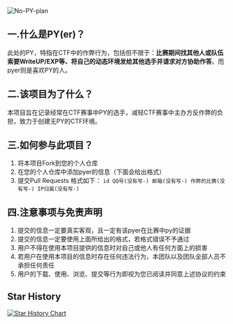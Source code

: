 ![No-PY-plan](https://socialify.git.ci/Team-intN18-SoybeanSeclab/No-PY-plan/image?description=1&font=Jost&forks=1&issues=1&language=1&name=1&owner=1&pattern=Circuit+Board&pulls=1&stargazers=1&theme=Dark)

## 一.什么是PY(er)？

此处的PY，特指在CTF中的作弊行为，包括但不限于：**比赛期间找其他人或队伍索要WriteUP/EXP等、将自己的动态环境发给其他选手并请求对方协助作答**。而pyer则是喜欢PY的人。

## 二.该项目为了什么？

本项目旨在记录经常在CTF赛事中PY的选手，减轻CTF赛事中主办方反作弊的负担，致力于创建无PY的CTF环境。

## 三.如何参与此项目？

1. 将本项目Fork到您的个人仓库
2. 在您的个人仓库中添加pyer的信息（下面会给出格式）
3. 提交Pull Requests
格式如下：
`id QQ号(没有写-) 邮箱(没有写-) 作弊的比赛(没有写-) IP归属(没有写-)`

## 四.注意事项与免责声明

1. 提交的信息一定要真实客观，且一定有该pyer在比赛中py的证据
2. 提交的信息一定要使用上面所给出的格式，若格式错误不予通过
3. 用户不得在使用本项目提供的信息时对自己或他人有任何方面上的损害
4. 若用户在使用本项目的信息时存在任何违法行为，本团队以及团队全部人员不承担任何责任
5. 用户的下载、使用、浏览、提交等行为即视为您已阅读并同意上述协议的约束

## Star History

[![Star History Chart](https://api.star-history.com/svg?repos=Team-intN18-SoybeanSeclab/No-PY-plan&type=Date)](https://star-history.com/#Team-intN18-SoybeanSeclab/No-PY-plan&Date)

